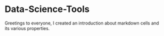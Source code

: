 # Data-Science-Tools
Greetings to everyone, I created an introduction about markdown cells and its various properties. 

